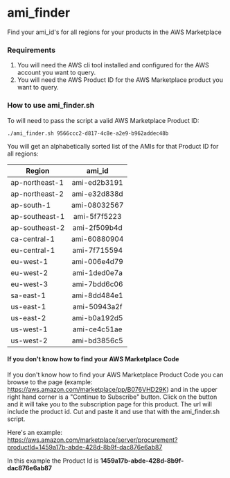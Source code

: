 # ami_finder
Find your ami_id's for all regions for your products in the AWS Marketplace

### Requirements ###
1. You will need the AWS cli tool installed and configured for the AWS account you want to query.  
2. You will need the AWS Product ID for the AWS Marketplace product you want to query.

### How to use ami_finder.sh ###
To will need to pass the script a valid AWS Marketplace Product ID:

```./ami_finder.sh 9566ccc2-d817-4c8e-a2e9-b962addec48b```

You will get an alphabetically sorted list of the AMIs for that Product ID for all regions:

| Region | ami_id |
| ------------- |:-------------:|
ap-northeast-1 | ami-ed2b3191
ap-northeast-2 | ami-e32d838d
ap-south-1 | ami-08032567
ap-southeast-1 | ami-5f7f5223
ap-southeast-2 | ami-2f509b4d
ca-central-1 | ami-60880904
eu-central-1 | ami-7f715594
eu-west-1 | ami-006e4d79
eu-west-2 | ami-1ded0e7a
eu-west-3 | ami-7bdd6c06
sa-east-1 | ami-8dd484e1
us-east-1 | ami-50943a2f
us-east-2 | ami-b0a192d5
us-west-1 | ami-ce4c51ae
us-west-2 | ami-bd3856c5

#### If you don't know how to find your AWS Marketplace Code ####
If you don't know how to find your AWS Marketplace Product Code you can browse to the page (example: https://aws.amazon.com/marketplace/pp/B076VHD29K) and in the upper right hand corner is a "Continue to Subscribe" button.  Click on the button and it will take you to the subscription page for this product.  The url will include the product id.  Cut and paste it and use that with the ami_finder.sh script.

Here's an example: https://aws.amazon.com/marketplace/server/procurement?productId=1459a17b-abde-428d-8b9f-dac876e6ab87

In this example the Product Id is **1459a17b-abde-428d-8b9f-dac876e6ab87**

